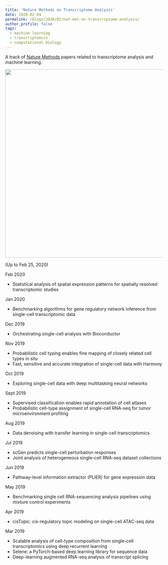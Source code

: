 ```yaml
---
title: 'Nature Methods on Transcriptome Analysis'
date: 2020-02-04
permalink: /blogs/2020/02/nat-met-on-transcriptome-analysis/
author_profile: false
tags:
  - machine learning
  - transcriptomics
  - computational biology
---
```


A track of [Nature Methods](https://www.nature.com/nmeth/) papers related to transcriptome analysis and machine learning.


<p align="center">
    <img src="https://hzmaxwell.github.io/images/nature-methods.jpg" width="600"/>
</p>



(Up to Feb 25, 2020)



Feb 2020
- Statistical analysis of spatial expression patterns for spatially resolved transcriptomic studies


Jan 2020
- Benchmarking algorithms for gene regulatory network inference from single-cell transcriptomic data


Dec 2019
- Orchestrating single-cell analysis with Bioconductor


Nov 2019
- Probabilistic cell typing enables fine mapping of closely related cell types in situ
- Fast, sensitive and accurate integration of single-cell data with Harmony


Oct 2019
- Exploring single-cell data with deep multitasking neural networks


Sept 2019
- Supervised classification enables rapid annotation of cell atlases
- Probabilistic cell-type assignment of single-cell RNA-seq for tumor microenvironment profiling


Aug 2019
- Data denoising with transfer learning in single-cell transcriptomics


Jul 2019
- scGen predicts single-cell perturbation responses
- Joint analysis of heterogeneous single-cell RNA-seq dataset collections


Jun 2019
- Pathway-level information extractor (PLIER) for gene expression data


May 2019
- Benchmarking single cell RNA-sequencing analysis pipelines using mixture control experiments


Apr 2019
- cisTopic: cis-regulatory topic modeling on single-cell ATAC-seq data


Mar 2019
- Scalable analysis of cell-type composition from single-cell transcriptomics using deep recurrent learning
- Selene: a PyTorch-based deep learning library for sequence data
- Deep-learning augmented RNA-seq analysis of transcript splicing








